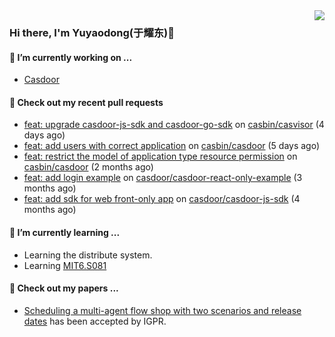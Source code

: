 <img align="right" src="https://github-readme-stats.vercel.app/api?username=leo220yuyaodog&show_icons=true&icon_color=805AD5&text_color=718096&bg_color=ffffff&hide_title=true" />

### Hi there, I'm Yuyaodong(于耀东)👋
#### 🔭 I’m currently working on ...
- [Casdoor](https://github.com/casdoor)

#### 🔨 Check out my recent pull requests

- [feat: upgrade casdoor-js-sdk and casdoor-go-sdk](https://github.com/casbin/casvisor/pull/23) on [casbin/casvisor](https://github.com/casbin/casvisor) (4 days ago)
- [feat: add users with correct application](https://github.com/casbin/casdoor/pull/2570) on [casbin/casdoor](https://github.com/casbin/casdoor) (5 days ago)
- [feat: restrict the model of application type resource permission](https://github.com/casbin/casdoor/pull/2394) on [casbin/casdoor](https://github.com/casbin/casdoor) (2 months ago)
- [feat: add login example](https://github.com/casdoor/casdoor-react-only-example/pull/2) on [casdoor/casdoor-react-only-example](https://github.com/casdoor/casdoor-react-only-example) (3 months ago)
- [feat: add sdk for web front-only app](https://github.com/casdoor/casdoor-js-sdk/pull/47) on [casdoor/casdoor-js-sdk](https://github.com/casdoor/casdoor-js-sdk) (4 months ago)

#### 🌱 I’m currently learning ...
- Learning the distribute system.
- Learning [MIT6.S081](https://pdos.csail.mit.edu/6.828/2021/schedule.html)

#### 📜 Check out my papers ...
- [Scheduling a multi-agent flow shop with two scenarios and release dates](https://www.tandfonline.com/doi/full/10.1080/00207543.2023.2188646) has been accepted by IGPR.

